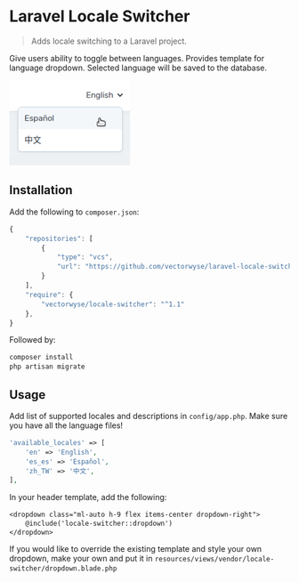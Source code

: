 # Laravel Locale Switcher
> Adds locale switching to a Laravel project.

Give users ability to toggle between languages. Provides template for language dropdown. Selected language will be saved to the database.

![](screenshot.png)

## Installation

Add the following to `composer.json`:

```js
{
    "repositories": [
        {
            "type": "vcs",
            "url": "https://github.com/vectorwyse/laravel-locale-switcher"
        }
    ],
    "require": {
        "vectorwyse/locale-switcher": "^1.1"
    },
}
```
Followed by:

```sh
composer install
php artisan migrate
```

## Usage

Add list of supported locales and descriptions in `config/app.php`. Make sure you have all the language files!

```php
'available_locales' => [
    'en' => 'English',
    'es_es' => 'Español',
    'zh_TW' => '中文',
],
```

In your header template, add the following:

```blade
<dropdown class="ml-auto h-9 flex items-center dropdown-right">
    @include('locale-switcher::dropdown')
</dropdown>
```

If you would like to override the existing template and style your own dropdown, make your own and put it in `resources/views/vendor/locale-switcher/dropdown.blade.php`
